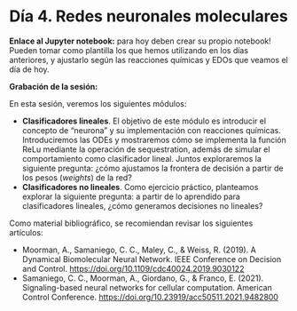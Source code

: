 # Día 4. Redes neuronales moleculares

**Enlace al Jupyter notebook:** para hoy deben crear su propio notebook! Pueden tomar como plantilla los que hemos utilizando en los días anteriores, y ajustarlo según las reacciones químicas y EDOs que veamos el día de hoy.

**Grabación de la sesión:** 

En esta sesión, veremos los siguientes módulos:
* **Clasificadores lineales**. El objetivo de este módulo es introducir el concepto de “neurona” y su implementación con reacciones químicas. Introduciremos las ODEs y mostraremos cómo se implementa la función ReLu mediante la operación de sequestration, además de simular el comportamiento como clasificador lineal. Juntos exploraremos la siguiente pregunta: ¿cómo ajustamos la frontera de decisión a partir de los pesos (*weights*) de la red?
* **Clasificadores no lineales**. Como ejercicio práctico, planteamos explorar la siguiente pregunta: a partir de lo aprendido para clasificadores lineales, ¿cómo generamos decisiones no lineales?

Como material bibliográfico, se recomiendan revisar los siguientes artículos:
* Moorman, A., Samaniego, C. C., Maley, C., & Weiss, R. (2019). A Dynamical Biomolecular Neural Network. IEEE Conference on Decision and Control. https://doi.org/10.1109/cdc40024.2019.9030122
* Samaniego, C. C., Moorman, A., Giordano, G., & Franco, E. (2021). Signaling-based neural networks for cellular computation. American Control Conference. https://doi.org/10.23919/acc50511.2021.9482800






